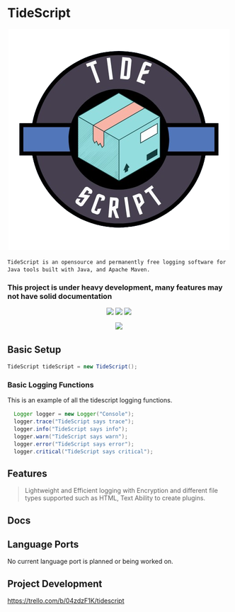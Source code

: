 #  TideScript
<p align="center">
  <a href="">
    <img src="https://github.com/Tide-Studios/TideScript/blob/resources/images/icon.png" />
  </a>
</p>

```TideScript is an opensource and permanently free logging software for Java tools built with Java, and Apache Maven.```
### **This project is under heavy development, many features may not have solid documentation**

<p align="center">
<img src="https://img.shields.io/github/downloads/Tide-Studios/TideScript/total">
<img src="https://img.shields.io/github/actions/workflow/status/Tide-Studios/TideScript/.github/workflows/maven.yml">
<img src="https://img.shields.io/github/license/Tide-Studios/TideScript">

<p align="center">

  <a href="">
    <img src="https://skillicons.dev/icons?i=java,maven&theme=light" />
  </a>
</p>

## Basic Setup
```java
TideScript tideScript = new TideScript();
```
### Basic Logging Functions
This is an example of all the tidescript logging functions.
```java
  Logger logger = new Logger("Console");
  logger.trace("TideScript says trace");
  logger.info("TideScript says info");
  logger.warn("TideScript says warn");
  logger.error("TideScript says error");
  logger.critical("TideScript says critical");
```
## Features
> Lightweight and Efficient logging with Encryption and different file types supported such as HTML, Text
> Ability to create plugins.
## Docs
## Language Ports
No current language port is planned or being worked on.
## Project Development
https://trello.com/b/04zdzF1K/tidescript
